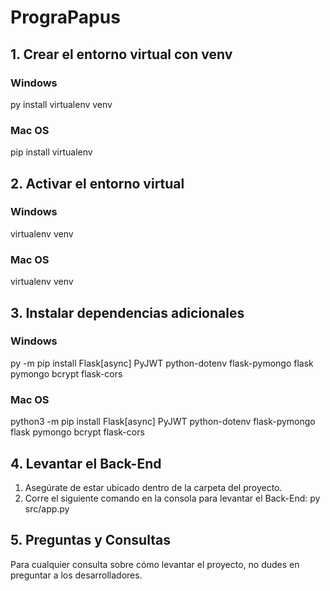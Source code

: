 # PrograPapus

## 1. Crear el entorno virtual con venv

### Windows
py install virtualenv venv

### Mac OS
pip install virtualenv

## 2. Activar el entorno virtual

### Windows
virtualenv venv

### Mac OS
virtualenv venv

## 3. Instalar dependencias adicionales

### Windows
py -m pip install Flask[async] PyJWT python-dotenv flask-pymongo flask pymongo bcrypt flask-cors

### Mac OS
python3 -m pip install Flask[async] PyJWT python-dotenv flask-pymongo flask pymongo bcrypt flask-cors

## 4. Levantar el Back-End

1. Asegúrate de estar ubicado dentro de la carpeta del proyecto.
2. Corre el siguiente comando en la consola para levantar el Back-End:
   py src/app.py

## 5. Preguntas y Consultas

Para cualquier consulta sobre cómo levantar el proyecto, no dudes en preguntar a los desarrolladores.
